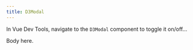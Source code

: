 ```yaml
---
title: D3Modal
---
```


In Vue Dev Tools, navigate to the `D3Modal` component to toggle it on/off...

<D3Modal id="myModal" title="Routes" :ref="ref" v-on:close="show = false" >
  Body here.
</D3Modal>
